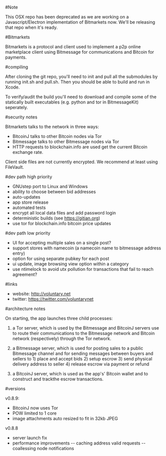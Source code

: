 
#Note

This OSX repo has been deprecated as we are working on a Javascript/Electron implementation of Bitmarkets now. We'll be releasing that repo when it's ready.


#Bitmarkets

Bitmarkets is a protocol and client used to implement a p2p online marketplace client using Bitmessage for communications and Bitcoin for payments.


#compiling

After cloning the git repo, you'll need to init and pull all the submodules by running init.sh and pull.sh. Then you should be able to build and run in Xcode.

To verify/audit the build you'll need to download and compile some of the statically built executables (e.g. python and tor in BitmessageKit) seperately.

#security notes

Bitmarkets talks to the network in three ways:
- BitcoinJ talks to other Bitcoin nodes via Tor
- Bitmessage talks to other Bitmessage nodes via Tor
- HTTP requests to blockchain.info are used get the current Bitcoin exchange rate.

Client side files are not currently encrypted. We recommend at least using FileVault.


#dev path high priority

- GNUstep port to Linux and Windows
- ability to choose between bid addresses
- auto-updates 
- app store release
- automated tests
- encrypt all local data files and add password login
- deterministic builds (see https://gitian.org) 
- use tor for blockchain.info bitcoin price updates

#dev path low priority

- UI for accepting multiple sales on a single post?
- support stores with namecoin (a namecoin name to bitmessage address entry)
- option for using separate pubkey for each post
- ui update, image browsing view option within a category
- use ntimelock to avoid utx pollution for transactions that fail to reach agreement?


#links

- website: http://voluntary.net
- twitter: https://twitter.com/voluntarynet


#architecture notes

On starting, the app launches three child processes: 

1) a Tor server, which is used by the Bitmessage and BitcoinJ servers use to route their communications to the Bitmessage network and Bitcoin network (respectively) through the Tor network.

2) a Bitmessage server, which is used for posting sales to a public Bitmessage channel and for sending messages between buyers and sellers to 1) place and accept bids 2) setup escrow 3) send physical delivery address to seller 4) release escrow via payment or refund

3) a BitcoinJ server, which is used as the app's' Bitcoin wallet and to construct and trackthe escrow transactions.


#versions

v0.8.9: 
- BitcoinJ now uses Tor
- POW limited to 1 core
- image attachments auto resized to fit in 32kb JPEG

v0.8.8
- server launch fix
- performance improvements 
-- caching address valid requests
-- coallessing node notifications
